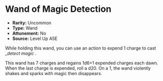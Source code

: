 
# Wand of Magic Detection

* **Rarity:** Uncommon
* **Type:** Wand
* **Attunement:** No
* **Source:** Level Up A5E


While holding this wand, you can use an action to expend 1 charge to cast __detect magic ._

This wand has 7 charges and regains 1d6+1 expended charges each dawn. When the last charge is expended, roll a d20\. On a 1, the wand violently shakes and sparks with magic then disappears.
